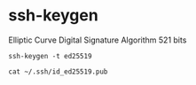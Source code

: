 # ssh-keygen

Elliptic Curve Digital Signature Algorithm 521 bits
```
ssh-keygen -t ed25519
```
```
cat ~/.ssh/id_ed25519.pub
```
